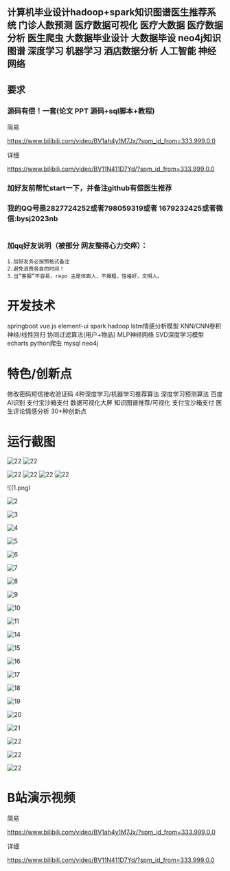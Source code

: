 ## 计算机毕业设计hadoop+spark知识图谱医生推荐系统 门诊人数预测 医疗数据可视化 医疗大数据 医疗数据分析 医生爬虫 大数据毕业设计 大数据毕设 neo4j知识图谱 深度学习 机器学习 酒店数据分析 人工智能 神经网络

## 要求
### 源码有偿！一套(论文 PPT 源码+sql脚本+教程)

简易

https://www.bilibili.com/video/BV1ah4y1M7Jx/?spm_id_from=333.999.0.0

详细

https://www.bilibili.com/video/BV11N411D7Yd/?spm_id_from=333.999.0.0

### 
### 加好友前帮忙start一下，并备注github有偿医生推荐
### 我的QQ号是2827724252或者798059319或者 1679232425或者微信:bysj2023nb

# 

### 加qq好友说明（被部分 网友整得心力交瘁）：
    1.加好友务必按照格式备注
    2.避免浪费各自的时间！
    3.当“客服”不容易，repo 主是体面人，不爆粗，性格好，文明人。





# 开发技术
springboot
vue.js
element-ui
spark
hadoop
lstm情感分析模型
KNN/CNN卷积神经/线性回归
协同过滤算法(用户+物品)
MLP神经网络
SVD深度学习模型
echarts
python爬虫
mysql
neo4j

# 特色/创新点
修改密码短信接收验证码
4种深度学习/机器学习推荐算法
深度学习预测算法
百度AI识别
支付宝沙箱支付
数据可视化大屏
知识图谱推荐/可视化
支付宝沙箱支付
医生评论情感分析
30+种创新点




# 运行截图

![22](29.png)
![22](28.png)

![22](23.png)
![22](24.png)
![22](25.png)
![22](26.png)

![(1.png)

![2](2.png)

![3](3.png)

![4](4.png)

![5](5.png)

![6](6.png)

![7](7.png)

![8](8.png)

![9](9.png)

![10](10.png)

![11](11.png)



![14](14.png)

![15](15.png)

![16](16.png)

![17](17.png)

![18](18.png)

![19](19.png)

![20](20.png)

![21](21.png)

![22](22.png)

![22](27.png)

![22](30.png)




# B站演示视频



简易

https://www.bilibili.com/video/BV1ah4y1M7Jx/?spm_id_from=333.999.0.0

详细

https://www.bilibili.com/video/BV11N411D7Yd/?spm_id_from=333.999.0.0






